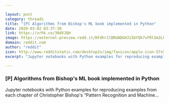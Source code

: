 ```yaml
---

layout: post
category: threads
title: "[P] Algorithms from Bishop's ML book implemented in Python"
date: 2020-03-02 03:37:39
link: https://vrhk.co/38dVJQH
image: https://external-preview.redd.it/KFdhr1lBRdADGHJi5bYQk7vFRlSm3LkSUvXpWGi8j50.jpg?width=240&height=125.654450262&auto=webp&crop=240:125.654450262,smart&s=bfea072ee6b6a24818eafa712a748a9dbf0e0468
domain: reddit.com
author: "reddit"
icon: http://www.redditstatic.com/desktop2x/img/favicon/apple-icon-57x57.png
excerpt: "Jupyter notebooks with Python examples for reproducing examples from each chapter of Christopher Bishop's “Pattern Recognition and Machine..."

---
```


### [P] Algorithms from Bishop's ML book implemented in Python

Jupyter notebooks with Python examples for reproducing examples from each chapter of Christopher Bishop's “Pattern Recognition and Machine...
